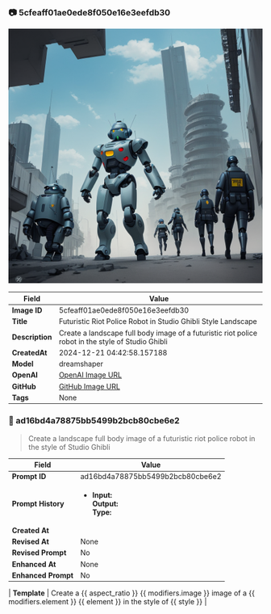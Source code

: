

### 📷 5cfeaff01ae0ede8f050e16e3eefdb30 


![data.id](./5cfeaff01ae0ede8f050e16e3eefdb30.jpg)


| Field          | Value                                                                                                                     |
|----------------|---------------------------------------------------------------------------------------------------------------------------|
| **Image ID**             | 5cfeaff01ae0ede8f050e16e3eefdb30                                                                                                             |
| **Title**           | Futuristic Riot Police Robot in Studio Ghibli Style Landscape                                                                                                       |
| **Description**           | Create a landscape full body image of a futuristic riot police robot in the style of Studio Ghibli                                                                                                       |
| **CreatedAt**        | 2024-12-21 04:42:58.157188                                                                                                        |
| **Model**        | dreamshaper                                                                                                        |
| **OpenAI**         | [OpenAI Image URL](http://192.168.1.85:8081/generated-images/b64765519286.png)                                                                                |
| **GitHub**         | [GitHub Image URL](https://raw.githubusercontent.com/Caneta-Silva/GODZ/refs/heads/main/images/5cfeaff01ae0ede8f050e16e3eefdb30/5cfeaff01ae0ede8f050e16e3eefdb30.jpg)                                                                                |
| **Tags**       | None                                                                                                                   |

### 📜 ad16bd4a78875bb5499b2bcb80cbe6e2

> Create a landscape full body image of a futuristic riot police robot in the style of Studio Ghibli

| Field          | Value                                                                                                                                                                      |
|----------------|----------------------------------------------------------------------------------------------------------------------------------------------------------------------------|
| **Prompt ID**  | ad16bd4a78875bb5499b2bcb80cbe6e2                                                                                                                                                            |
| **Prompt History** | <ul><li>**Input:**  <br> **Output:**  <br> **Type:** </li></ul> |
| **Created At** |                                                                                                                                                    |
| **Revised At** | None                                                                                                                                                   |
| **Revised Prompt** | No                                                                                                                                                                      |
| **Enhanced At** | None                                                                                                                                                  |
| **Enhanced Prompt** | No                                                                                                                                                                    |

| **Template**   | Create a {{ aspect_ratio }} {{ modifiers.image }} image of a {{ modifiers.element }} {{ element }} in the style of {{ style }}                                                                                                                                           |


